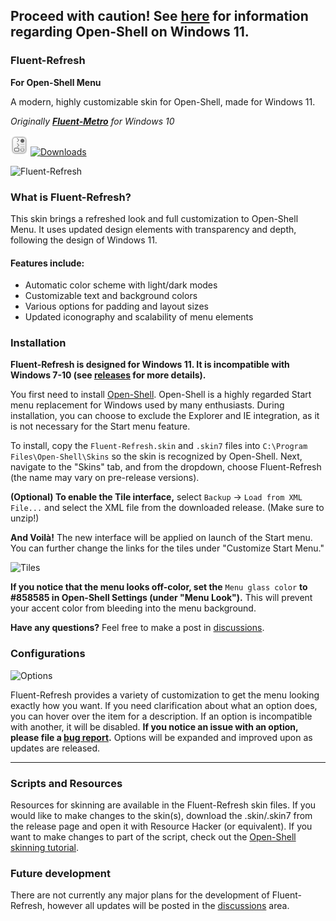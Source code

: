 ## Proceed with caution! See [here](https://github.com/Open-Shell/Open-Shell-Menu/discussions/745) for information regarding Open-Shell on Windows 11.


### Fluent-Refresh

**For Open-Shell Menu**

A modern, highly customizable skin for Open-Shell, made for Windows 11.

*Originally **[Fluent-Metro](https://github.com/bonzibudd/Fluent-Metro)** for Windows 10*

<a href="https://github.com/bonzibudd/Fluent-Refresh/releases"><img src="/Resources/Icon/Fluent-Metro.svg" alt="Fluent-Refresh" height="32"></a> <a href="https://github.com/bonzibudd/Fluent-Refresh/releases"><img src="https://img.shields.io/github/downloads/bonzibudd/Fluent-Refresh/total?style=for-the-badge&color=blue&labelColor=E6E6E6&label=Downloads" height="32" width="144" alt="Downloads"/></a>

<img src="https://user-images.githubusercontent.com/61938331/124370839-82327400-dc49-11eb-8fd8-1868b3a6472f.png" alt="Fluent-Refresh" width="401">

### What is Fluent-Refresh?

This skin brings a refreshed look and full customization to Open-Shell Menu. It uses updated design elements with transparency and depth, following the design of Windows 11. 

#### Features include:
 - Automatic color scheme with light/dark modes
 - Customizable text and background colors
 - Various options for padding and layout sizes
 - Updated iconography and scalability of menu elements

### Installation
**Fluent-Refresh is designed for Windows 11. It is incompatible with Windows 7-10 (see [releases](https://github.com/bonzibudd/Fluent-Refresh/releases) for more details).**

You first need to install [Open-Shell](https://github.com/Open-Shell/Open-Shell-Menu/releases). Open-Shell is a highly regarded Start menu replacement for Windows used by many enthusiasts. During installation, you can choose to exclude the Explorer and IE integration, as it is not necessary for the Start menu feature.

To install, copy the `Fluent-Refresh.skin` and `.skin7` files into `C:\Program Files\Open-Shell\Skins` so the skin is recognized by Open-Shell. Next, navigate to the "Skins" tab, and from the dropdown, choose Fluent-Refresh (the name may vary on pre-release versions).

**(Optional) To enable the Tile interface,** select `Backup` -> `Load from XML File...` and select the XML file from the downloaded release. (Make sure to unzip!)

**And Voilà!** The new interface will be applied on launch of the Start menu. You can further change the links for the tiles under "Customize Start Menu."

<img src="https://user-images.githubusercontent.com/61938331/120019200-26bff700-bfb6-11eb-9e5c-a1d95c372564.png" alt="Tiles" width="469">

**If you notice that the menu looks off-color, set the** `Menu glass color` **to #858585 in Open-Shell Settings (under "Menu Look").** This will prevent your accent color from bleeding into the menu background.

**Have any questions?** Feel free to make a post in [discussions](https://github.com/bonzibudd/Fluent-Refresh/discussions).

### Configurations

![Options](https://user-images.githubusercontent.com/61938331/115725902-3b262980-a350-11eb-915c-38ba64abcb0e.png)

Fluent-Refresh provides a variety of customization to get the menu looking exactly how you want. If you need clarification about what an option does, you can hover over the item for a description. If an option is incompatible with another, it will be disabled. **If you notice an issue with an option, please file a [bug report](https://github.com/bonzibudd/Fluent-Refresh/issues/new?assignees=&labels=bug&template=bug_report.md&title=).** Options will be expanded and improved upon as updates are released.

- - -

### Scripts and Resources
Resources for skinning are available in the Fluent-Refresh skin files. If you would like to make changes to the skin(s), download the .skin/.skin7 from the release page and open it with Resource Hacker (or equivalent). If you want to make changes to part of the script, check out the [Open-Shell skinning tutorial](https://coddec.github.io/Classic-Shell/www.classicshell.net/tutorials/skintutorial.html).

### Future development

There are not currently any major plans for the development of Fluent-Refresh, however all updates will be posted in the [discussions](https://github.com/bonzibudd/Fluent-Refresh/discussions) area.
